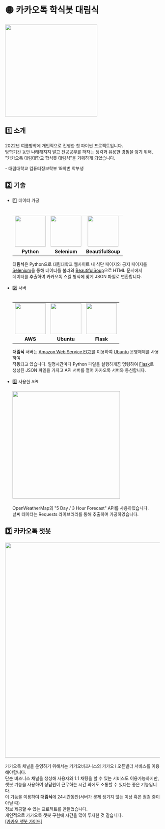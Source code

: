 # 🟡 카카오톡 학식봇 대림식
<img src="https://github.com/hugesilver/Daelimsik/blob/main/img/Daelimsik_logo_Authority.jpg?raw=true" width="300px" height="300px"><br>

## 1️⃣ 소개
2022년 여름방학에 개인적으로 진행한 첫 파이썬 프로젝트입니다.<br>
방학기간 동안 나태해지지 말고 전공공부를 하자는 생각과 유용한 경험을 쌓기 위해,<br>
"카카오톡 대림대학교 학식봇 대림식"을 기획하게 되었습니다.<br>

\- 대림대학교 컴퓨터정보학부 19학번 학부생

## 2️⃣ 기술
* 1️⃣ 데이터 가공
    <br><br>
    <table>
    <tr>
    <td align="center">
    <img src="https://cdn.iconscout.com/icon/free/png-256/python-2-226051.png" width="100px" height="100px">
    </td>
    <td align="center">
    <img src="https://camo.githubusercontent.com/74ed64243ba05754329bc527cd4240ebd1c087a1/68747470733a2f2f73656c656e69756d2e6465762f696d616765732f73656c656e69756d5f6c6f676f5f7371756172655f677265656e2e706e67" width="100px" height="100px">
    </td>
    <td align="center">
    <img src="https://www.crummy.com/software/BeautifulSoup/10.1.jpg" width="100px" height="100px">
    </td>
    </tr>
    <tr>
    <td align="center">
    <b>Python</b>
    </td>
    <td align="center">
    <b>Selenium</b>
    </td>
    <td align="center">
    <b>BeautifulSoup</b>
    </td>
    </tr>
    </table>
    <b>대림식</b>은 Python으로 대림대학교 웹사이트 내 식단 페이지와 공지 페이지를<br>
    <u>Selenium</u>을 통해 데이터를 불러와 <u>BeautifulSoup</u>으로 HTML 문서에서<br>
    데이터를 추출하여 카카오톡 스킬 형식에 맞게 JSON 파일로 변환합니다.
    <br><br>
* 2️⃣ 서버
    <br><br>
    <table>
    <tr>
    <td align="center">
    <img src="https://cdn.iconscout.com/icon/free/png-256/aws-1869025-1583149.png" width="100px" height="100px">
    </td>
    <td align="center">
    <img src="https://cdn.iconscout.com/icon/free/png-256/ubuntu-1-202420.png" width="100px" height="100px">
    </td>
    <td align="center">
    <img src="https://cdn.iconscout.com/icon/free/png-256/flask-51-285137.png" width="100px" height="100px">
    </td>
    </tr>
    <tr>
    <td align="center">
    <b>AWS</b>
    </td>
    <td align="center">
    <b>Ubuntu</b>
    </td>
    <td align="center">
    <b>Flask</b>
    </td>
    </tr>
    </table>
    <b>대림식</b> 서버는 <u>Amazon Web Service EC2</u>를 이용하여 <u>Ubuntu</u> 운영체제를 사용하여<br>
    작동되고 있습니다. 일정시간마다 Python 파일을 실행하게끔 명령하여 <u>Flask</u>로<br>
    생성된 JSON 파일을 가지고 API 서버를 열어 카카오톡 서버와 통신합니다.
    <br><br>
* 3️⃣ 사용한 API
    <br><br>
    <img src="https://assets.zabbix.com/img/brands/openweather.jpg" width="350px"><br><br>
    OpenWeatherMap의 "5 Day / 3 Hour Forecast" API를 사용하였습니다.<br>
    날씨 데이터는 Requests 라이브러리를 통해 추출하여 가공하였습니다.

## 3️⃣ 카카오톡 챗봇
<img src="https://t1.kakaocdn.net/kakao_biz_common/prod/img/og/kakaobusiness_thumbnail_0430.png" width="700px"><br><br>
카카오톡 채널을 운영하기 위해서는 카카오비즈니스의 카카오 i 오픈빌더 서비스를 이용해야합니다.<br>
단순 비즈니스 채널을 생성해 사용자와 1:1 채팅을 할 수 있는 서비스도 이용가능하지만,<br>
챗봇 기능을 사용하여 상담원이 근무하는 시간 외에도 소통할 수 있다는 좋은 기능입니다.<br>
이 기능을 이용하여 <b>대림식</b>에 24시간동안(서버가 문제 생기지 않는 이상 혹은 점검 중이 아닐 때)<br>
정보 제공할 수 있는 프로젝트를 만들었습니다.<br>
개인적으로 카카오톡 챗봇 구현에 시간을 많이 투자한 것 같습니다.<br>
[[카카오 챗봇 가이드]](https://chatbot.kakao.com/docs/getting-started-overview)<br>